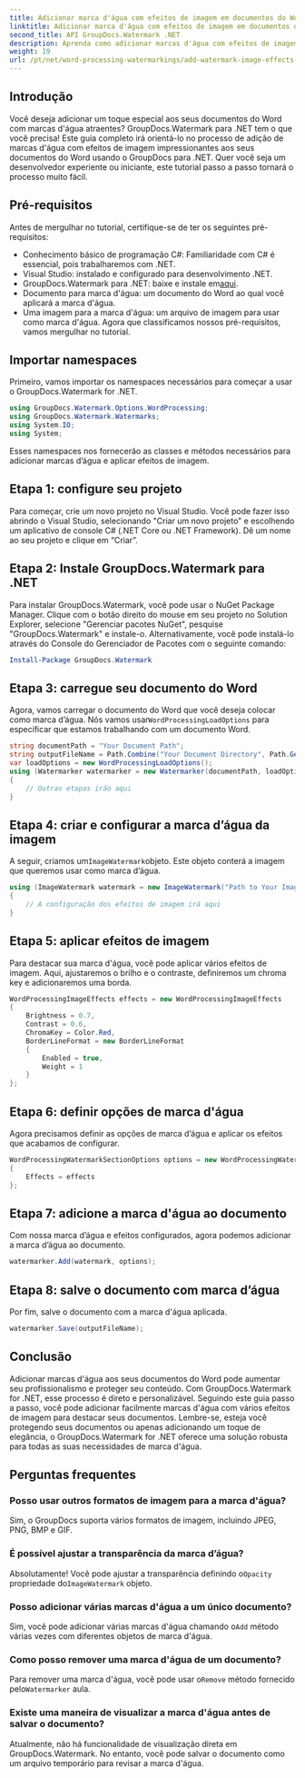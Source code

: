 ```yaml
---
title: Adicionar marca d'água com efeitos de imagem em documentos do Word
linktitle: Adicionar marca d'água com efeitos de imagem em documentos do Word
second_title: API GroupDocs.Watermark .NET
description: Aprenda como adicionar marcas d'água com efeitos de imagem aos seus documentos do Word usando GroupDocs.Watermark for .NET. Siga nosso guia passo a passo para obter resultados impressionantes.
weight: 19
url: /pt/net/word-processing-watermarkings/add-watermark-image-effects-word-docs/
---
```

## Introdução
Você deseja adicionar um toque especial aos seus documentos do Word com marcas d'água atraentes? GroupDocs.Watermark para .NET tem o que você precisa! Este guia completo irá orientá-lo no processo de adição de marcas d'água com efeitos de imagem impressionantes aos seus documentos do Word usando o GroupDocs para .NET. Quer você seja um desenvolvedor experiente ou iniciante, este tutorial passo a passo tornará o processo muito fácil.
## Pré-requisitos
Antes de mergulhar no tutorial, certifique-se de ter os seguintes pré-requisitos:
- Conhecimento básico de programação C#: Familiaridade com C# é essencial, pois trabalharemos com .NET.
- Visual Studio: instalado e configurado para desenvolvimento .NET.
-  GroupDocs.Watermark para .NET: baixe e instale em[aqui](https://releases.groupdocs.com/Watermark/net/).
- Documento para marca d'água: um documento do Word ao qual você aplicará a marca d'água.
- Uma imagem para a marca d'água: um arquivo de imagem para usar como marca d'água.
Agora que classificamos nossos pré-requisitos, vamos mergulhar no tutorial.
## Importar namespaces
Primeiro, vamos importar os namespaces necessários para começar a usar o GroupDocs.Watermark for .NET.
```csharp
using GroupDocs.Watermark.Options.WordProcessing;
using GroupDocs.Watermark.Watermarks;
using System.IO;
using System;
```
Esses namespaces nos fornecerão as classes e métodos necessários para adicionar marcas d’água e aplicar efeitos de imagem.
## Etapa 1: configure seu projeto
Para começar, crie um novo projeto no Visual Studio. Você pode fazer isso abrindo o Visual Studio, selecionando "Criar um novo projeto" e escolhendo um aplicativo de console C# (.NET Core ou .NET Framework). Dê um nome ao seu projeto e clique em “Criar”.
## Etapa 2: Instale GroupDocs.Watermark para .NET
Para instalar GroupDocs.Watermark, você pode usar o NuGet Package Manager. Clique com o botão direito do mouse em seu projeto no Solution Explorer, selecione "Gerenciar pacotes NuGet", pesquise "GroupDocs.Watermark" e instale-o.
Alternativamente, você pode instalá-lo através do Console do Gerenciador de Pacotes com o seguinte comando:
```powershell
Install-Package GroupDocs.Watermark
```
## Etapa 3: carregue seu documento do Word
 Agora, vamos carregar o documento do Word que você deseja colocar como marca d’água. Nós vamos usar`WordProcessingLoadOptions` para especificar que estamos trabalhando com um documento Word.
```csharp
string documentPath = "Your Document Path";
string outputFileName = Path.Combine("Your Document Directory", Path.GetFileName(documentPath));
var loadOptions = new WordProcessingLoadOptions();
using (Watermarker watermarker = new Watermarker(documentPath, loadOptions))
{
    // Outras etapas irão aqui
}
```
## Etapa 4: criar e configurar a marca d’água da imagem
 A seguir, criamos um`ImageWatermark`objeto. Este objeto conterá a imagem que queremos usar como marca d’água.
```csharp
using (ImageWatermark watermark = new ImageWatermark("Path to Your Image"))
{
    // A configuração dos efeitos de imagem irá aqui
}
```
## Etapa 5: aplicar efeitos de imagem
Para destacar sua marca d'água, você pode aplicar vários efeitos de imagem. Aqui, ajustaremos o brilho e o contraste, definiremos um chroma key e adicionaremos uma borda.
```csharp
WordProcessingImageEffects effects = new WordProcessingImageEffects
{
    Brightness = 0.7,
    Contrast = 0.6,
    ChromaKey = Color.Red,
    BorderLineFormat = new BorderLineFormat
    {
        Enabled = true,
        Weight = 1
    }
};
```
## Etapa 6: definir opções de marca d'água
Agora precisamos definir as opções de marca d’água e aplicar os efeitos que acabamos de configurar.
```csharp
WordProcessingWatermarkSectionOptions options = new WordProcessingWatermarkSectionOptions
{
    Effects = effects
};
```
## Etapa 7: adicione a marca d'água ao documento
Com nossa marca d’água e efeitos configurados, agora podemos adicionar a marca d’água ao documento.
```csharp
watermarker.Add(watermark, options);
```
## Etapa 8: salve o documento com marca d’água
Por fim, salve o documento com a marca d'água aplicada. 
```csharp
watermarker.Save(outputFileName);
```
## Conclusão
Adicionar marcas d'água aos seus documentos do Word pode aumentar seu profissionalismo e proteger seu conteúdo. Com GroupDocs.Watermark for .NET, esse processo é direto e personalizável. Seguindo este guia passo a passo, você pode adicionar facilmente marcas d'água com vários efeitos de imagem para destacar seus documentos. 
Lembre-se, esteja você protegendo seus documentos ou apenas adicionando um toque de elegância, o GroupDocs.Watermark for .NET oferece uma solução robusta para todas as suas necessidades de marca d'água. 
## Perguntas frequentes
### Posso usar outros formatos de imagem para a marca d'água?
Sim, o GroupDocs suporta vários formatos de imagem, incluindo JPEG, PNG, BMP e GIF.
### É possível ajustar a transparência da marca d’água?
 Absolutamente! Você pode ajustar a transparência definindo o`Opacity` propriedade do`ImageWatermark` objeto.
### Posso adicionar várias marcas d'água a um único documento?
 Sim, você pode adicionar várias marcas d'água chamando o`Add` método várias vezes com diferentes objetos de marca d'água.
### Como posso remover uma marca d'água de um documento?
 Para remover uma marca d'água, você pode usar o`Remove` método fornecido pelo`Watermarker` aula.
### Existe uma maneira de visualizar a marca d'água antes de salvar o documento?
Atualmente, não há funcionalidade de visualização direta em GroupDocs.Watermark. No entanto, você pode salvar o documento como um arquivo temporário para revisar a marca d'água.